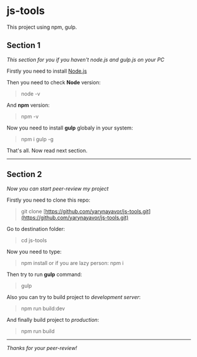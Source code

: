 # js-tools
This project using npm, gulp.

## Section 1
*This section for you if you haven't node.js and gulp.js on your PC*

Firstly you need to install [Node.js](https://nodejs.org/en/)

Then you need to check **Node** version:
>node -v

And **npm** version:
>npm -v

Now you need to install **gulp** globaly in your system:
>npm i gulp -g

That's all. Now read next section.

***

## Section 2
*Now you can start peer-review my project*

Firstly you need to clone this repo:
>git clone [https://github.com/yarynayavor/js-tools.git](https://github.com/yarynayavor/js-tools.git)

Go to destination folder:
>cd js-tools

Now you need to type:
>npm install 
or if you are lazy person:
>npm i 

Then try to run **gulp** command:
>gulp

Also you can try to build project to *development server*:
>npm run build:dev

And finally build project to *production*:
>npm run build

***

*Thanks for your peer-review!*